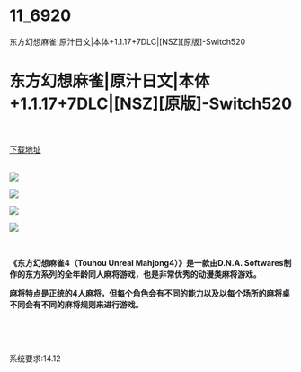 # 11_6920
东方幻想麻雀|原汁日文|本体+1.1.17+7DLC|[NSZ][原版]-Switch520
# 东方幻想麻雀|原汁日文|本体+1.1.17+7DLC|[NSZ][原版]-Switch520
 <br/></br>
[下载地址](https://www.switch520.cc/article/6920 "下载地址")
<br/></br>

<p><span style="color: #ffffff;"><strong><img src="https://www.switch520.cc/muke_img/upload_art_editor_20201025-1_69d0422de2f5833851e0ca983d503b36.jpg"></strong></span></p>
<p><span style="color: #ffffff;"><strong><img src="https://www.switch520.cc/muke_img/upload_art_editor_20201025-1_f852ab47229c8dcc417e8294dca4a2d7.jpg"></strong></span></p>
<p><span style="color: #ffffff;"><strong><img src="https://www.switch520.cc/muke_img/upload_art_editor_20201025-1_f852ab47229c8dcc417e8294dca4a2d7.jpg"></strong></span></p>
<p><span style="color: #ffffff;"><strong><img src="https://www.switch520.cc/muke_img/upload_art_editor_20201025-1_647597c0df3b26ccd47e50cd3189cef4.jpg"></strong></span></p>
<p>&nbsp;</p>
<p><strong>《东方幻想麻雀4（Touhou Unreal Mahjong4）》是一款由D.N.A. Softwares制作的东方系列的全年龄同人麻将游戏，也是非常优秀的动漫类麻将游戏。</strong></p>
<p><strong>麻将特点是正统的4人麻将，但每个角色会有不同的能力以及以每个场所的麻将桌不同会有不同的麻将规则来进行游戏。</strong></p>
<p>&nbsp;</p>
<p>&nbsp;</p>
<p>系统要求:14.12</p>




